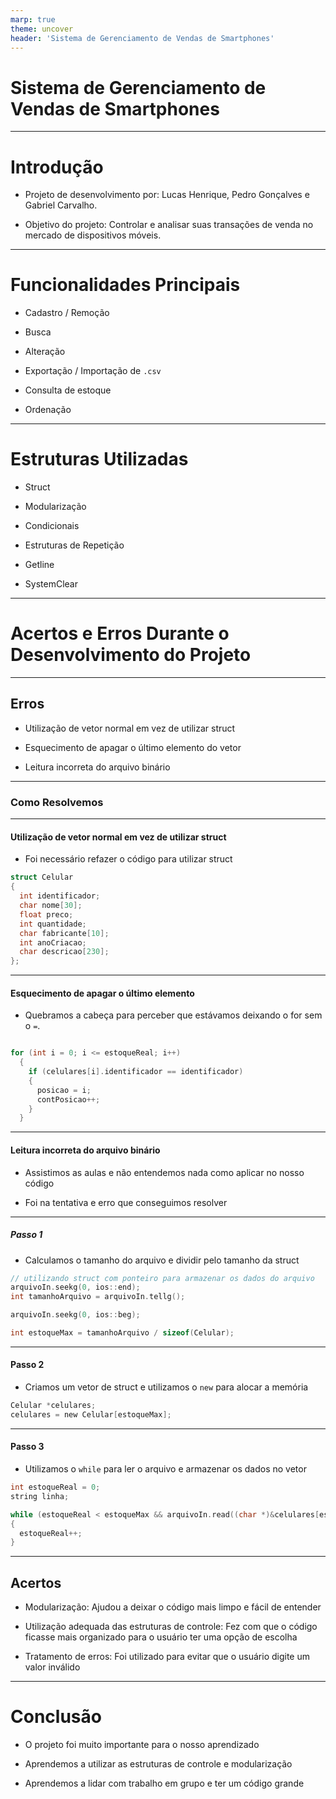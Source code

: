 ```yaml
---
marp: true
theme: uncover
header: 'Sistema de Gerenciamento de Vendas de Smartphones'
---
```


# Sistema de Gerenciamento de Vendas de Smartphones

---

# Introdução

* Projeto de desenvolvimento por: Lucas Henrique, Pedro Gonçalves e Gabriel Carvalho.

* Objetivo do projeto: Controlar e analisar suas transações de venda no mercado de dispositivos móveis.

---

# Funcionalidades Principais

* Cadastro / Remoção

* Busca

* Alteração

* Exportação / Importação de ``.csv``

* Consulta de estoque

* Ordenação

---

# Estruturas Utilizadas

* Struct

* Modularização

* Condicionais

* Estruturas de Repetição

* Getline

* SystemClear

---

# Acertos e Erros Durante o Desenvolvimento do Projeto

---

## Erros

* Utilização de vetor normal em vez de utilizar struct

* Esquecimento de apagar o último elemento do vetor

* Leitura incorreta do arquivo binário

---

### Como Resolvemos

---

#### Utilização de vetor normal em vez de utilizar struct

* Foi necessário refazer o código para utilizar struct

```c
struct Celular
{
  int identificador;
  char nome[30];
  float preco;
  int quantidade;
  char fabricante[10];
  int anoCriacao;
  char descricao[230];
};
```

---

#### Esquecimento de apagar o último elemento

* Quebramos a cabeça para perceber que estávamos deixando o for sem o ``=``.

```c

for (int i = 0; i <= estoqueReal; i++)
  {
    if (celulares[i].identificador == identificador)
    {
      posicao = i;
      contPosicao++;
    }
  }
```

---

#### Leitura incorreta do arquivo binário

* Assistimos as aulas e não entendemos nada como aplicar no nosso código

* Foi na tentativa e erro que conseguimos resolver

---

##### Passo 1

* Calculamos o tamanho do arquivo e dividir pelo tamanho da struct

```c
// utilizando struct com ponteiro para armazenar os dados do arquivo
arquivoIn.seekg(0, ios::end);
int tamanhoArquivo = arquivoIn.tellg();

arquivoIn.seekg(0, ios::beg);

int estoqueMax = tamanhoArquivo / sizeof(Celular);

```

---

#### Passo 2

* Criamos um vetor de struct e utilizamos o ``new`` para alocar a memória

```c
Celular *celulares;
celulares = new Celular[estoqueMax];
```

---

#### Passo 3

* Utilizamos o ``while`` para ler o arquivo e armazenar os dados no vetor

```c
int estoqueReal = 0;
string linha;

while (estoqueReal < estoqueMax && arquivoIn.read((char *)&celulares[estoqueReal], sizeof(Celular)))
{
  estoqueReal++;
}
```

---

## Acertos

* Modularização: Ajudou a deixar o código mais limpo e fácil de entender

* Utilização adequada das estruturas de controle: Fez com que o código ficasse mais organizado para o usuário ter uma opção de escolha

* Tratamento de erros: Foi utilizado para evitar que o usuário digite um valor inválido

---

# Conclusão

* O projeto foi muito importante para o nosso aprendizado

* Aprendemos a utilizar as estruturas de controle e modularização

* Aprendemos a lidar com trabalho em grupo e ter um código grande